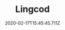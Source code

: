 ---
templateKey: blog-post
featuredpost: false
date: 2020-02-17T15:45:45.711Z
type: fish
title: Lingcod
description: A fearsome predator that will eat almost AnyWeatherthing it can cram into its mouth.
note: 
sellPrice: 120
featuredimage: /img/Lingcod.png
tags:
  - Town
  - Forest
  - Mountain
  - 6am - 2am
  - Winter
  - AnyWeather
  - Catch a Lingcod Quest
---